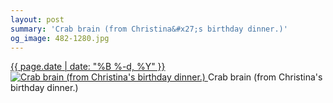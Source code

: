 ```yaml
---
layout: post
summary: 'Crab brain (from Christina&#x27;s birthday dinner.)'
og_image: 482-1280.jpg
---
```


<p>
 <time>
  <a href="/482">
   {{ page.date | date: "%B %-d, %Y" }}
  </a>
 </time>
 <a href="/482">
  <img alt="Crab brain (from Christina's birthday dinner.)" sizes="(min-width: 700px) 50vw, calc(100vw - 2rem)" src="{{ site.assets_url }}/482-640.jpg" srcset="{{ site.assets_url }}/482-1280.jpg 1280w, {{ site.assets_url }}/482-960.jpg 960w, {{ site.assets_url }}/482-640.jpg 640w, {{ site.assets_url }}/482-320.jpg 320w"/>
 </a>
 <span>
  Crab brain (from Christina's birthday dinner.)
 </span>
</p>
